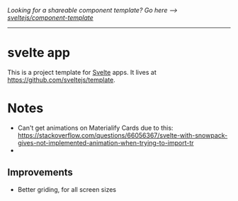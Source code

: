 *Looking for a shareable component template? Go here --> [sveltejs/component-template](https://github.com/sveltejs/component-template)*

---

# svelte app

This is a project template for [Svelte](https://svelte.dev) apps. It lives at https://github.com/sveltejs/template.

# Notes

- Can't get animations on Materialify Cards due to this: https://stackoverflow.com/questions/66056367/svelte-with-snowpack-gives-not-implemented-animation-when-trying-to-import-tr
- 

## Improvements

- Better griding, for all screen sizes